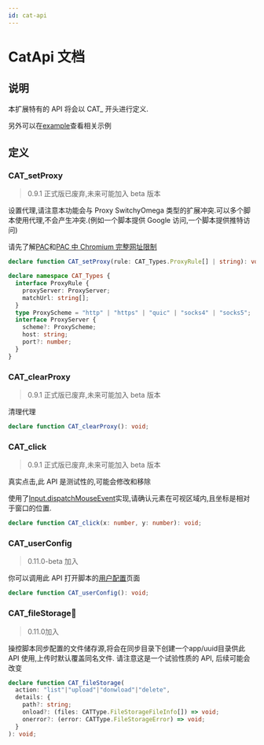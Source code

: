 ```yaml
---
id: cat-api
---
```


# CatApi 文档

## 说明

本扩展特有的 API 将会以 CAT\_ 开头进行定义.

另外可以在[example](https://github.com/scriptscat/scriptcat/tree/main/example)查看相关示例

## 定义

### CAT_setProxy

> 0.9.1 正式版已废弃,未来可能加入 beta 版本

设置代理,请注意本功能会与 Proxy SwitchyOmega 类型的扩展冲突.可以多个脚本使用代理,不会产生冲突.(例如一个脚本提供 Google
访问,一个脚本提供推特访问)

请先了解[PAC](https://developer.mozilla.org/zh-CN/docs/Web/HTTP/Proxy_servers_and_tunneling/Proxy_Auto-Configuration_PAC_file)和[PAC 中 Chromium 完整网址限制](https://github.com/FelisCatus/SwitchyOmega/wiki/Chromium-%E5%AE%8C%E6%95%B4%E7%BD%91%E5%9D%80%E9%99%90%E5%88%B6)

```typescript
declare function CAT_setProxy(rule: CAT_Types.ProxyRule[] | string): void;

declare namespace CAT_Types {
  interface ProxyRule {
    proxyServer: ProxyServer;
    matchUrl: string[];
  }
  type ProxyScheme = "http" | "https" | "quic" | "socks4" | "socks5";
  interface ProxyServer {
    scheme?: ProxyScheme;
    host: string;
    port?: number;
  }
}
```

### CAT_clearProxy

> 0.9.1 正式版已废弃,未来可能加入 beta 版本

清理代理

```typescript
declare function CAT_clearProxy(): void;
```

### CAT_click

> 0.9.1 正式版已废弃,未来可能加入 beta 版本

真实点击,此 API 是测试性的,可能会修改和移除

使用了[Input.dispatchMouseEvent](https://chromedevtools.github.io/devtools-protocol/tot/Input/#method-dispatchMouseEvent)实现,请确认元素在可视区域内,且坐标是相对于窗口的位置.

```ts
declare function CAT_click(x: number, y: number): void;
```

### CAT_userConfig

> 0.11.0-beta 加入

你可以调用此 API 打开脚本的[用户配置](./config.md)页面

```ts
declare function CAT_userConfig(): void;
```

### CAT_fileStorage🧪

> 0.11.0加入

操控脚本同步配置的文件储存源,将会在同步目录下创建一个app/uuid目录供此 API 使用,上传时默认覆盖同名文件.
请注意这是一个试验性质的 API, 后续可能会改变

```ts
declare function CAT_fileStorage(
  action: "list"|"upload"|"donwload"|"delete",
  details: {
    path?: string; 
    onload?: (files: CATType.FileStorageFileInfo[]) => void;
    onerror?: (error: CATType.FileStorageError) => void;
  }
): void;
```
